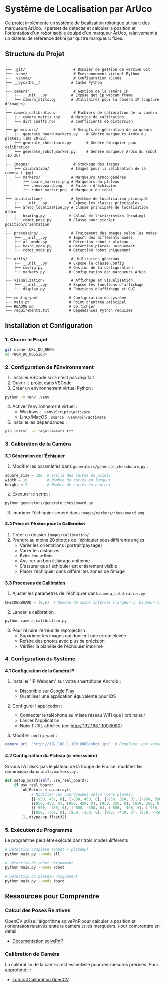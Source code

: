# Système de Localisation par ArUco

Ce projet implémente un système de localisation robotique utilisant des marqueurs ArUco. Il permet de détecter et calculer la position et l'orientation d'un robot mobile équipé d'un marqueur ArUco, relativement à un plateau de référence défini par quatre marqueurs fixes.

## Structure du Projet

```
.
├── .git/                      # Dossier de gestion de version Git
├── .venv/                     # Environnement virtuel Python
├── .vscode/                   # Configuration VSCode
├── __pycache__/              # Cache Python
│
├── camera/                    # Gestion de la caméra IP
│   ├── __init__.py           # Expose get_ip_webcam_frame
│   └── camera_utils.py       # Utilitaires pour la caméra IP (capture d'images)
│
├── camera_calibration/        # Fichiers de calibration de la caméra
│   ├── camera_matrix.npy     # Matrice de calibration
│   └── dist_coeffs.npy       # Coefficients de distorsion
│
├── generators/                # Scripts de génération de marqueurs
│   ├── generate_board_markers.py    # Génère marqueurs ArUco du plateau (IDs 20-23)
│   ├── generate_chessboard.py       # Génère échiquier pour calibration
│   └── generate_robot_marker.py     # Génère marqueur ArUco du robot (ID 36)
│
├── images/                    # Stockage des images
│   ├── calibration/          # Images pour la calibration de la caméra (.jpg)
│   └── markers/              # Marqueurs ArUco générés
│       ├── board_markers.png # Marqueurs du plateau
│       ├── chessboard.png    # Pattern d'échiquier
│       └── robot_marker.png  # Marqueur du robot
│
├── localization/             # Système de localisation principal
│   ├── __init__.py          # Expose les classes principales
│   ├── aruco_localization.py # Classe principale de localisation ArUco
│   ├── heading.py           # Calcul de l'orientation (heading)
│   └── robot_pose.py        # Classe pour stocker position/orientation
│
├── processing/               # Traitement des images selon les modes
│   ├── __init__.py          # Import des différents modes
│   ├── all_mode.py          # Détection robot + plateau
│   ├── board_mode.py        # Détection plateau uniquement
│   └── robot_mode.py        # Détection robot uniquement
│
├── utils/                    # Utilitaires généraux
│   ├── __init__.py          # Expose la classe Config
│   ├── config.py            # Gestion de la configuration
│   └── markers.py           # Configuration des marqueurs ArUco
│
├── visualization/            # Affichage et visualisation
│   ├── __init__.py          # Expose les fonctions d'affichage
│   └── display.py           # Fonctions d'affichage et GUI
│
├── config.yaml              # Configuration du système
├── main.py                  # Point d'entrée principal
├── README.md                # Ce fichier
└── requirements.txt         # Dépendances Python requises
```

## Installation et Configuration

### 1. Cloner le Projet

```bash
git clone <URL_DU_REPO>
cd <NOM_DU_DOSSIER>
```

### 2. Configuration de l'Environnement

1. Installer VSCode si ce n'est pas déjà fait
2. Ouvrir le projet dans VSCode
3. Créer un environnement virtuel Python :
```bash
python -m venv .venv
```
4. Activer l'environnement virtuel :
   - Windows : `.venv\Scripts\activate`
   - Linux/MacOS : `source .venv/bin/activate`
5. Installer les dépendances :
```bash
pip install -r requirements.txt
```

### 3. Calibration de la Caméra

#### 3.1 Génération de l'Échiquier
1. Modifier les paramètres dans `generators/generate_chessboard.py` :
```python
square_size = 100  # Taille des carrés en pixels
width = 10         # Nombre de carrés en largeur
height = 7         # Nombre de carrés en hauteur
```
2. Exécuter le script :
```bash
python generators/generate_chessboard.py
```
3. Imprimer l'échiquier généré dans `images/markers/chessboard.png`

#### 3.2 Prise de Photos pour la Calibration

1. Créer un dossier `images/calibration/`
2. Prendre au moins 20 photos de l'échiquier sous différents angles
   - Varier les orientations (portrait/paysage)
   - Varier les distances
   - Éviter les reflets
   - Assurer un bon éclairage uniforme
   - S'assurer que l'échiquier est entièrement visible
   - Placer l'échiquier dans différentes zones de l'image

#### 3.3 Processus de Calibration

1. Ajuster les paramètres de l'échiquier dans `camera_calibration.py` :
```python
CHECKERBOARD = (9,6)  # Nombre de coins internes (largeur-1, hauteur-1)
```

2. Lancer la calibration :
```bash
python camera_calibration.py
```

3. Pour réduire l'erreur de reprojection :
   - Supprimer les images qui donnent une erreur élevée
   - Refaire des photos avec plus de précision
   - Vérifier la planéité de l'échiquier imprimé

### 4. Configuration du Système

#### 4.1 Configuration de la Caméra IP

1. Installer "IP Webcam" sur votre smartphone Android :
   - Disponible sur [Google Play](https://play.google.com/store/apps/details?id=com.pas.webcam)
   - Ou utiliser une application équivalente pour iOS

2. Configurer l'application :
   - Connecter le téléphone au même réseau WiFi que l'ordinateur
   - Lancer l'application
   - Noter l'URL affichée (ex: http://192.168.1.100:8080)

3. Modifier `config.yaml` :
```yaml
camera_url: "http://192.168.1.100:8080/shot.jpg"  # Remplacer par votre URL
```

#### 4.2 Configuration du Plateau (si nécessaire)

Si vous n'utilisez pas le plateau de la Coupe de France, modifiez les dimensions dans `utils/markers.py` :
```python
def setup_board(self, use_real_board):
    if use_real_board:
        objPoints = np.array([
            # Modifier ces coordonnées selon votre plateau
            [[-950, 450, 0], [-850, 450, 0], [-850, 350, 0], [-950, 350, 0]],  # Marker 20
            [[850, 450, 0], [950, 450, 0], [950, 350, 0], [850, 350, 0]],      # Marker 21
            [[-950, -350, 0], [-850, -350, 0], [-850, -450, 0], [-950, -450, 0]], # Marker 22
            [[850, -350, 0], [950, -350, 0], [950, -450, 0], [850, -450, 0]]     # Marker 23
        ], dtype=np.float32)
```

### 5. Exécution du Programme

Le programme peut être exécuté dans trois modes différents :

```bash
# Détection complète (robot + plateau)
python main.py --mode all

# Détection du robot uniquement
python main.py --mode robot

# Détection du plateau uniquement
python main.py --mode board
```

## Ressources pour Comprendre

### Calcul des Poses Relatives
OpenCV utilise l'algorithme solvePnP pour calculer la position et l'orientation relatives entre la caméra et les marqueurs. Pour comprendre en détail :
- [Documentation solvePnP](https://docs.opencv.org/4.x/d5/d1f/calib3d_solvePnP.html)

### Calibration de Caméra
La calibration de la caméra est essentielle pour des mesures précises. Pour approfondir :
- [Tutorial Calibration OpenCV](https://docs.opencv.org/4.x/dc/dbb/tutorial_py_calibration.html)

